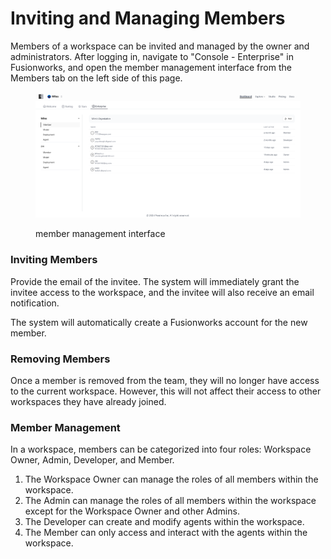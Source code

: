 # Inviting and Managing Members

Members of a workspace can be invited and managed by the owner and administrators. After logging in, navigate to "Console - Enterprise" in Fusionworks, and open the member management interface from the Members tab on the left side of this page.

<figure><img src="../../.gitbook/assets/enterprise.png" alt=""><figcaption><p>member management interface</p></figcaption></figure>

### Inviting Members

Provide the email of the invitee. The system will immediately grant the invitee access to the workspace, and the invitee will also receive an email notification.

The system will automatically create a Fusionworks account for the new member.

### Removing Members

Once a member is removed from the team, they will no longer have access to the current workspace. However, this will not affect their access to other workspaces they have already joined.

### Member Management

In a workspace, members can be categorized into four roles: Workspace Owner, Admin, Developer, and Member. 
1. The Workspace Owner can manage the roles of all members within the workspace. 
2. The Admin can manage the roles of all members within the workspace except for the Workspace Owner and other Admins. 
3. The Developer can create and modify agents within the workspace.
4. The Member can only access and interact with the agents within the workspace.